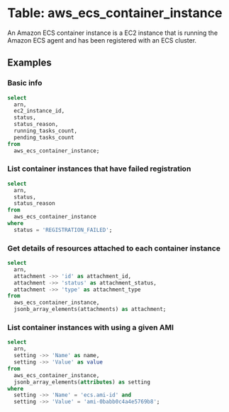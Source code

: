 # Table: aws_ecs_container_instance

An Amazon ECS container instance is a EC2 instance that is running the Amazon ECS agent and has been registered with an
ECS cluster.

## Examples

### Basic info

```sql
select
  arn,
  ec2_instance_id,
  status,
  status_reason,
  running_tasks_count,
  pending_tasks_count
from
  aws_ecs_container_instance;
```


### List container instances that have failed registration

```sql
select
  arn,
  status,
  status_reason
from
  aws_ecs_container_instance
where
  status = 'REGISTRATION_FAILED';
```


### Get details of resources attached to each container instance

```sql
select
  arn,
  attachment ->> 'id' as attachment_id,
  attachment ->> 'status' as attachment_status,
  attachment ->> 'type' as attachment_type
from
  aws_ecs_container_instance,
  jsonb_array_elements(attachments) as attachment;
```


### List container instances with using a given AMI

```sql
select
  arn,
  setting ->> 'Name' as name,
  setting ->> 'Value' as value
from
  aws_ecs_container_instance,
  jsonb_array_elements(attributes) as setting
where
  setting ->> 'Name' = 'ecs.ami-id' and
  setting ->> 'Value' = 'ami-0babb0c4a4e5769b8';
```

